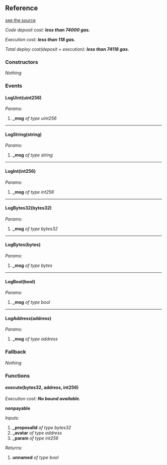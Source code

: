 
## Reference
[see the source](https://github.com/daostack/arc/tree/master/contracts/test/ExecutableTest.sol)

*Code deposit cost: **less than 74000 gas.***

*Execution cost: **less than 118 gas.***

*Total deploy cost(deposit + execution): **less than 74118 gas.***

> 
### Constructors
*Nothing*
### Events
#### LogUint(uint256)
*Params:*

1. **_msg** *of type uint256*

---
#### LogString(string)
*Params:*

1. **_msg** *of type string*

---
#### LogInt(int256)
*Params:*

1. **_msg** *of type int256*

---
#### LogBytes32(bytes32)
*Params:*

1. **_msg** *of type bytes32*

---
#### LogBytes(bytes)
*Params:*

1. **_msg** *of type bytes*

---
#### LogBool(bool)
*Params:*

1. **_msg** *of type bool*

---
#### LogAddress(address)
*Params:*

1. **_msg** *of type address*


### Fallback
*Nothing*
### Functions
#### execute(bytes32, address, int256)

*Execution cost: **No bound available.***

**nonpayable**

*Inputs:*

1. **_proposalId** *of type bytes32*
2. **_avatar** *of type address*
3. **_param** *of type int256*

*Returns:*

1. **unnamed** *of type bool*


